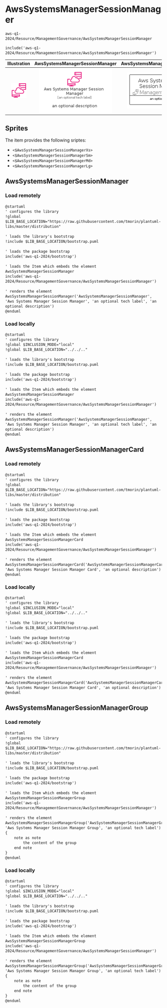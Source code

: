 # AwsSystemsManagerSessionManager


```text
aws-q1-2024/Resource/ManagementGovernance/AwsSystemsManagerSessionManager
```

```text
include('aws-q1-2024/Resource/ManagementGovernance/AwsSystemsManagerSessionManager')
```



| Illustration | AwsSystemsManagerSessionManager | AwsSystemsManagerSessionManagerCard | AwsSystemsManagerSessionManagerGroup |
| :---: | :---: | :---: | :---: |
| ![illustration for Illustration](../../../aws-q1-2024/Resource/ManagementGovernance/AwsSystemsManagerSessionManager.png) | ![illustration for AwsSystemsManagerSessionManager](../../../aws-q1-2024/Resource/ManagementGovernance/AwsSystemsManagerSessionManager.Local.png) | ![illustration for AwsSystemsManagerSessionManagerCard](../../../aws-q1-2024/Resource/ManagementGovernance/AwsSystemsManagerSessionManagerCard.Local.png) | ![illustration for AwsSystemsManagerSessionManagerGroup](../../../aws-q1-2024/Resource/ManagementGovernance/AwsSystemsManagerSessionManagerGroup.Local.png) |



## Sprites
The item provides the following sriptes:

- `<$AwsSystemsManagerSessionManagerXs>`
- `<$AwsSystemsManagerSessionManagerSm>`
- `<$AwsSystemsManagerSessionManagerMd>`
- `<$AwsSystemsManagerSessionManagerLg>`





## AwsSystemsManagerSessionManager

### Load remotely
```plantuml
@startuml
' configures the library
!global $LIB_BASE_LOCATION="https://raw.githubusercontent.com/tmorin/plantuml-libs/master/distribution"

' loads the library's bootstrap
!include $LIB_BASE_LOCATION/bootstrap.puml

' loads the package bootstrap
include('aws-q1-2024/bootstrap')

' loads the Item which embeds the element AwsSystemsManagerSessionManager
include('aws-q1-2024/Resource/ManagementGovernance/AwsSystemsManagerSessionManager')

' renders the element
AwsSystemsManagerSessionManager('AwsSystemsManagerSessionManager', 'Aws Systems Manager Session Manager', 'an optional tech label', 'an optional description')
@enduml
```

### Load locally
```plantuml
@startuml
' configures the library
!global $INCLUSION_MODE="local"
!global $LIB_BASE_LOCATION="../../.."

' loads the library's bootstrap
!include $LIB_BASE_LOCATION/bootstrap.puml

' loads the package bootstrap
include('aws-q1-2024/bootstrap')

' loads the Item which embeds the element AwsSystemsManagerSessionManager
include('aws-q1-2024/Resource/ManagementGovernance/AwsSystemsManagerSessionManager')

' renders the element
AwsSystemsManagerSessionManager('AwsSystemsManagerSessionManager', 'Aws Systems Manager Session Manager', 'an optional tech label', 'an optional description')
@enduml
```

## AwsSystemsManagerSessionManagerCard

### Load remotely
```plantuml
@startuml
' configures the library
!global $LIB_BASE_LOCATION="https://raw.githubusercontent.com/tmorin/plantuml-libs/master/distribution"

' loads the library's bootstrap
!include $LIB_BASE_LOCATION/bootstrap.puml

' loads the package bootstrap
include('aws-q1-2024/bootstrap')

' loads the Item which embeds the element AwsSystemsManagerSessionManagerCard
include('aws-q1-2024/Resource/ManagementGovernance/AwsSystemsManagerSessionManager')

' renders the element
AwsSystemsManagerSessionManagerCard('AwsSystemsManagerSessionManagerCard', 'Aws Systems Manager Session Manager Card', 'an optional description')
@enduml
```

### Load locally
```plantuml
@startuml
' configures the library
!global $INCLUSION_MODE="local"
!global $LIB_BASE_LOCATION="../../.."

' loads the library's bootstrap
!include $LIB_BASE_LOCATION/bootstrap.puml

' loads the package bootstrap
include('aws-q1-2024/bootstrap')

' loads the Item which embeds the element AwsSystemsManagerSessionManagerCard
include('aws-q1-2024/Resource/ManagementGovernance/AwsSystemsManagerSessionManager')

' renders the element
AwsSystemsManagerSessionManagerCard('AwsSystemsManagerSessionManagerCard', 'Aws Systems Manager Session Manager Card', 'an optional description')
@enduml
```

## AwsSystemsManagerSessionManagerGroup

### Load remotely
```plantuml
@startuml
' configures the library
!global $LIB_BASE_LOCATION="https://raw.githubusercontent.com/tmorin/plantuml-libs/master/distribution"

' loads the library's bootstrap
!include $LIB_BASE_LOCATION/bootstrap.puml

' loads the package bootstrap
include('aws-q1-2024/bootstrap')

' loads the Item which embeds the element AwsSystemsManagerSessionManagerGroup
include('aws-q1-2024/Resource/ManagementGovernance/AwsSystemsManagerSessionManager')

' renders the element
AwsSystemsManagerSessionManagerGroup('AwsSystemsManagerSessionManagerGroup', 'Aws Systems Manager Session Manager Group', 'an optional tech label') {
    note as note
        the content of the group
    end note
}
@enduml
```

### Load locally
```plantuml
@startuml
' configures the library
!global $INCLUSION_MODE="local"
!global $LIB_BASE_LOCATION="../../.."

' loads the library's bootstrap
!include $LIB_BASE_LOCATION/bootstrap.puml

' loads the package bootstrap
include('aws-q1-2024/bootstrap')

' loads the Item which embeds the element AwsSystemsManagerSessionManagerGroup
include('aws-q1-2024/Resource/ManagementGovernance/AwsSystemsManagerSessionManager')

' renders the element
AwsSystemsManagerSessionManagerGroup('AwsSystemsManagerSessionManagerGroup', 'Aws Systems Manager Session Manager Group', 'an optional tech label') {
    note as note
        the content of the group
    end note
}
@enduml
```

